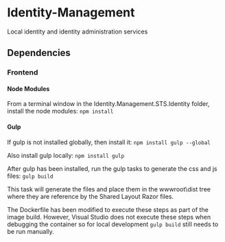 # Identity-Management
Local identity and identity administration services

## Dependencies
### Frontend
#### Node Modules
From a terminal window in the Identity.Management.STS.Identity folder, install the node modules:
`npm install`

#### Gulp
If gulp is not installed globally, then install it:
`npm install gulp --global`

Also install gulp locally:
`npm install gulp`

After gulp has been installed, run the gulp tasks to generate the css and js files:
`gulp build`

This task will generate the files and place them in the wwwroot\dist tree where they are reference by the Shared Layout Razor files.

The Dockerfile has been modified to execute these steps as part of the image build.  However, Visual Studio does not execute these steps when debugging the container so for local development `gulp build` still needs to be run manually.
